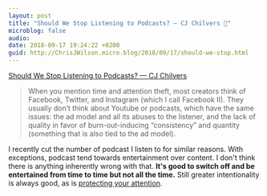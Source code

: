 ```yaml
---
layout: post
title: "Should We Stop Listening to Podcasts? — CJ Chilvers 🔗"
microblog: false
audio: 
date: 2018-09-17 19:24:22 +0200
guid: http://ChrisJWilson.micro.blog/2018/09/17/should-we-stop.html
---
```

[Should We Stop Listening to Podcasts? — CJ Chilvers](https://www.cjchilvers.com/blog/should-we-stop-listening-to-podcasts)

> When you mention time and attention theft, most creators think of Facebook, Twitter, and Instagram (which I call Facebook II). They usually don’t think about Youtube or podcasts, which have the same issues: the ad model and all its abuses to the listener, and the lack of quality in favor of burn-out-inducing “consistency” and quantity (something that is also tied to the ad model).

I recently cut the number of podcast I listen to for similar reasons. With exceptions, podcast tend towards entertainment over content. I don't think there is anything inherently wrong with that. **It's good to switch off and be entertained from time to time but not all the time.**
Still greater intentionality is always good, as is [protecting your attention](http://chrisjwilson.me/2018/09/09/protect-your-attention.html). 
